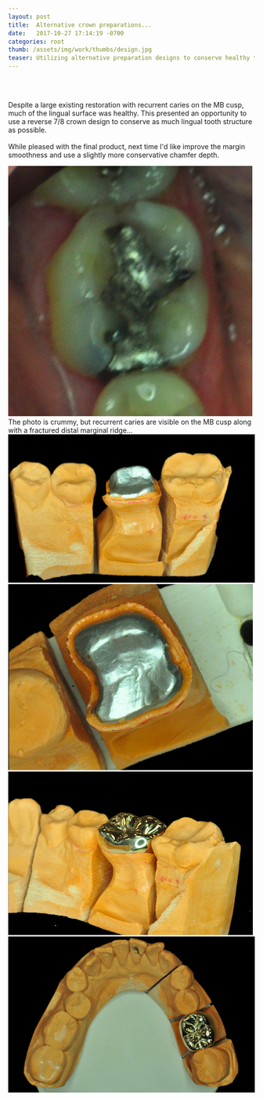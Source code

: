 ```yaml
---
layout: post
title:  Alternative crown preparations...
date:   2017-10-27 17:14:19 -0700
categories: root
thumb: /assets/img/work/thumbs/design.jpg
teaser: Utilizing alternative preparation designs to conserve healthy tooth structure...
---
```

<br>
<br/>

Despite a large existing restoration with recurrent caries on the MB cusp, much of the lingual surface was healthy. This presented an opportunity to use a reverse 7/8 crown design to conserve as much lingual tooth structure as possible.
<br>
<br/>
While pleased with the final product, next time I'd like improve the margin smoothness and use a slightly more conservative chamfer depth.

<div class='flex-parent mt48'>
 <div class='flex-child flex-child--no-shrink w600'><img src="/assets/img/work/full/js_preop.jpg" class="mr12 border border--gray border--2"/></div>
 <div class='flex-child flex-child--grow mt240'>
 The photo is crummy, but recurrent caries are visible on the MB cusp along with a fractured distal marginal ridge...
 </div>
</div>

<div class='flex-parent mt48'>
 <div class='flex-child flex-child--no-shrink w600'><img src="/assets/img/work/full/js_die_1.jpg" class="mr12 border border--gray border--2"/></div>
 <div class='flex-child flex-child--no-shrink w600'><img src="/assets/img/work/full/js_die_2.jpg" class="mr12 border border--gray border--2"/></div>
</div>

<div class='flex-parent mt48'>
 <div class='flex-child flex-child--no-shrink w600'><img src="/assets/img/work/full/js_gold_1.jpg" class="mr12 border border--gray border--2"/></div>
 <div class='flex-child flex-child--no-shrink w600'><img src="/assets/img/work/full/js_gold_2.jpg" class="mr12 border border--gray border--2"/></div>
</div>
